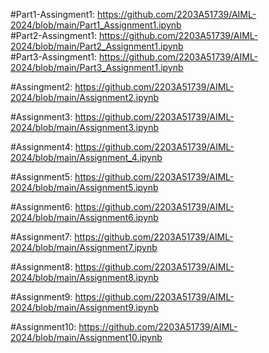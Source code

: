 #Part1-Assingment1: https://github.com/2203A51739/AIML-2024/blob/main/Part1_Assignment1.ipynb      
#Part2-Assingment1: https://github.com/2203A51739/AIML-2024/blob/main/Part2_Assignment1.ipynb  
#Part3-Assingment1: https://github.com/2203A51739/AIML-2024/blob/main/Part3_Assignment1.ipynb

#Assingment2: https://github.com/2203A51739/AIML-2024/blob/main/Assignment2.ipynb

#Assignment3: https://github.com/2203A51739/AIML-2024/blob/main/Assignment3.ipynb

#Assignment4: https://github.com/2203A51739/AIML-2024/blob/main/Assignment_4.ipynb

#Assignment5: https://github.com/2203A51739/AIML-2024/blob/main/Assignment5.ipynb

#Assignment6: https://github.com/2203A51739/AIML-2024/blob/main/Assignment6.ipynb

#Assignment7: https://github.com/2203A51739/AIML-2024/blob/main/Assignment7.ipynb

#Assignment8: https://github.com/2203A51739/AIML-2024/blob/main/Assignment8.ipynb

#Assignment9: https://github.com/2203A51739/AIML-2024/blob/main/Assignment9.ipynb

#Assignment10: https://github.com/2203A51739/AIML-2024/blob/main/Assignment10.ipynb
